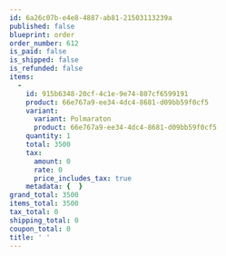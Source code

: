```yaml
---
id: 6a26c07b-e4e8-4887-ab81-21503113239a
published: false
blueprint: order
order_number: 612
is_paid: false
is_shipped: false
is_refunded: false
items:
  -
    id: 915b6348-20cf-4c1e-9e74-807cf6599191
    product: 66e767a9-ee34-4dc4-8681-d09bb59f0cf5
    variant:
      variant: Polmaraton
      product: 66e767a9-ee34-4dc4-8681-d09bb59f0cf5
    quantity: 1
    total: 3500
    tax:
      amount: 0
      rate: 0
      price_includes_tax: true
    metadata: {  }
grand_total: 3500
items_total: 3500
tax_total: 0
shipping_total: 0
coupon_total: 0
title: ' '
---
```

